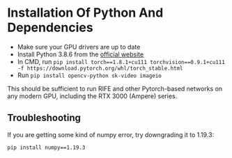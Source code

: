# Installation Of Python And Dependencies 

- Make sure your GPU drivers are up to date
- Install Python 3.8.6 from the [official website](https://www.python.org/downloads/release/python-386/)
- In CMD, run `pip install torch==1.8.1+cu111 torchvision==0.9.1+cu111 -f https://download.pytorch.org/whl/torch_stable.html`
- Run `pip install opencv-python sk-video imageio`



This should be sufficient to run RIFE and other Pytorch-based networks on any modern GPU, including the RTX 3000 (Ampere) series.

## Troubleshooting

If you are getting some kind of numpy error, try downgrading it to 1.19.3:

`pip install numpy==1.19.3`
